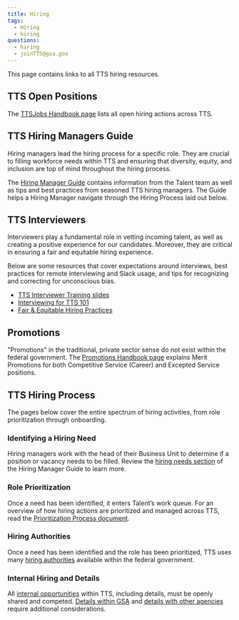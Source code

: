 ```yaml
---
title: Hiring
tags:
  - Hiring
  - hiring
questions:
  - hiring
  - joinTTS@gsa.gov
---
```


This page contains links to all TTS hiring resources.

## TTS Open Positions

The [TTSJobs Handbook page]({{site.baseurl}}/ttsjobs) lists all open hiring actions across TTS.

## TTS Hiring Managers Guide

Hiring managers lead the hiring process for a specific role. They are crucial to filling workforce needs within TTS and ensuring that diversity, equity, and inclusion are top of mind throughout the hiring process.

The [Hiring Manager Guide](https://docs.google.com/document/d/1HDZYwc8E5_WepNvj55sqa3gc3W1NkHpd_110mSyD6RQ/edit) contains information from the Talent team as well as tips and best practices from seasoned TTS hiring managers. The Guide helps a Hiring Manager navigate through the Hiring Process laid out below.

## TTS Interviewers

Interviewers play a fundamental role in vetting incoming talent, as well as creating a positive experience for our candidates. Moreover, they are critical in ensuring a fair and equitable hiring experience.

Below are some resources that cover expectations around interviews, best practices for remote interviewing and Slack usage, and tips for recognizing and correcting for unconscious bias.

- [TTS Interviewer Training slides](https://docs.google.com/presentation/d/1IvFawhU2lUPIQexUgCgCcRgxjaD5D9BGnRJYkAyM3JY/edit#slide=id.g6d9ab3b2cf_0_404)
- [Interviewing for TTS 101](https://docs.google.com/document/d/13MdNbFeWgKWMycdlAhkNSG6Eet3_NAVETnpuIweuMrU/edit#heading=h.arj274vgsryn)
- [Fair & Equitable Hiring Practices]({{site.baseurl}}/fair-and-equitable-hiring-practices)

## Promotions

"Promotions" in the traditional, private sector sense do not exist within the federal government. The [Promotions Handbook page]({{site.baseurl}}/promotions) explains Merit Promotions for both Competitive Service (Career) and Excepted Service positions.

## TTS Hiring Process

The pages below cover the entire spectrum of hiring activities, from role prioritization through onboarding.

### Identifying a Hiring Need

Hiring managers work with the head of their Business Unit to determine if a position or vacancy needs to be filled. Review the [hiring needs section](https://docs.google.com/document/d/1HDZYwc8E5_WepNvj55sqa3gc3W1NkHpd_110mSyD6RQ/edit?ts=5fd020ec#bookmark=id.7wigkxq4jm1i) of the Hiring Manager Guide to learn more.

### Role Prioritization

Once a need has been identified, it enters Talent’s work queue. For an overview of how hiring actions are prioritized and managed across TTS, read the [Prioritization Process document](https://docs.google.com/document/d/1V-7IyFIlLifgRg89TNKTS5oisOF-QdAZsWYCy7ot7AA/edit).

### Hiring Authorities

Once a need has been identified and the role has been prioritized, TTS uses many [hiring authorities]({{site.baseurl}}/hiring-authorities) available within the federal government.

### Internal Hiring and Details

All [internal opportunities]({{site.baseurl}}/assignee-detail) within TTS, including details, must be openly shared and competed. [Details within GSA]({{site.baseurl}}/gsa-details) and [details with other agencies]({{site.baseurl}}/external-details) require additional considerations.
